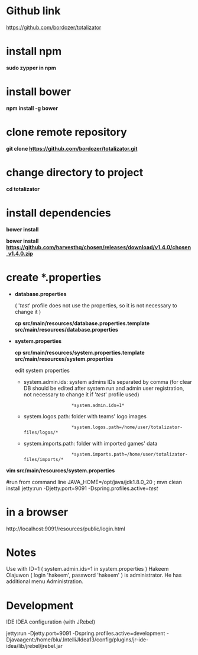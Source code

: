 # Github link
https://github.com/bordozer/totalizator

# install npm
**sudo zypper in npm**

# install bower
**npm install -g bower**

# clone remote repository
**git clone https://github.com/bordozer/totalizator.git**

# change directory to project
**cd totalizator**

# install dependencies
**bower install**

**bower install https://github.com/harvesthq/chosen/releases/download/v1.4.0/chosen_v1.4.0.zip**

# create *.properties
- **database.properties**

	( '*test*' profile does not use the properties, so it is not necessary to change it )

	**cp src/main/resources/database.properties.template src/main/resources/database.properties**

- **system.properties**

	**cp src/main/resources/system.properties.template src/main/resources/system.properties**

	edit system properties

	- system.admin.ids:		system admins IDs separated by comma (for clear DB should be edited after system run and admin user registration, not necessary to change it if '*test*' profile used)

							*system.admin.ids=1*

 	- system.logos.path: 	folder with teams' logo images

							*system.logos.path=/home/user/totalizator-files/logos/*

	- system.imports.path:	folder with imported games' data

							*system.imports.path=/home/user/totalizator-files/imports/*

**vim src/main/resources/system.properties**

#run from command line
JAVA_HOME=/opt/java/jdk1.8.0_20 ; mvn clean install jetty:run -Djetty.port=9091 -Dspring.profiles.active=*test*

# in a browser
http://localhost:9091/resources/public/login.html

# Notes
Use with ID=1 ( system.admin.ids=1 in system.properties ) Hakeem Olajuwon ( login 'hakeem', password 'hakeem' ) is administrator. He has additional menu Administration.



# Development
IDE IDEA configuration (with JRebel)

jetty:run -Djetty.port=9091 -Dspring.profiles.active=development -Djavaagent:/home/blu/.IntelliJIdea13/config/plugins/jr-ide-idea/lib/jrebel/jrebel.jar



